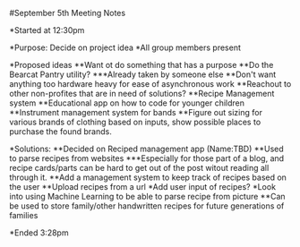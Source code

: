 #September 5th Meeting Notes

*Started at 12:30pm 

*Purpose: Decide on project idea
*All group members present

*Proposed ideas
**Want ot do something that has a purpose
**Do the Bearcat Pantry utility?
***Already taken by someone else
**Don't want anything too hardware heavy for ease of asynchronous work
**Reachout to other non-profites that are in need of solutions?
**Recipe Management system
**Educational app on how to code for younger children
**Instrument management system for bands
**Figure out sizing for various brands of clothing based on inputs, show possible places to purchase the found brands. 

*Solutions:
**Decided on Reciped management app (Name:TBD)
**Used to parse recipes from websites
***Especially for those part of a blog, and recipe cards/parts can be hard to get out of the post witout reading all through it.
**Add a management system to keep track of recipes based on the user
**Upload recipes from a url
*Add user input of recipes?
*Look into using Machine Learning to be able to parse recipe from picture
**Can be used to store family/other handwritten recipes for future generations of families

*Ended 3:28pm

